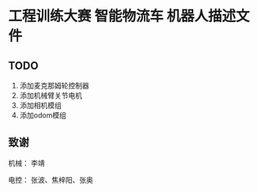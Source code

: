 # 工程训练大赛 智能物流车 机器人描述文件

## TODO 

1. 添加麦克那姆轮控制器
2. 添加机械臂关节电机
3. 添加相机模组
4. 添加odom模组


## 致谢

机械：  李靖

电控：  张波、焦梓阳、张奥  